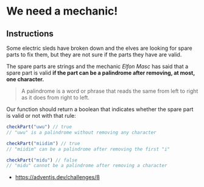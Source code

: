# We need a mechanic!

## Instructions

Some electric sleds have broken down and the elves are looking for spare parts to fix them, but they are not sure if the parts they have are valid.

The spare parts are strings and the mechanic _Elfon Masc_ has said that a spare part is valid **if the part can be a palindrome after removing, at most, one character.**

> A palindrome is a word or phrase that reads the same from left to right as it does from right to left.

Our function should return a boolean that indicates whether the spare part is valid or not with that rule:

```javascript
checkPart("uwu") // true
// "uwu" is a palindrome without removing any character

checkPart("miidim") // true
// "miidim" can be a palindrome after removing the first "i"

checkPart("midu") // false
// "midu" cannot be a palindrome after removing a character
```

- https://adventjs.dev/challenges/8
